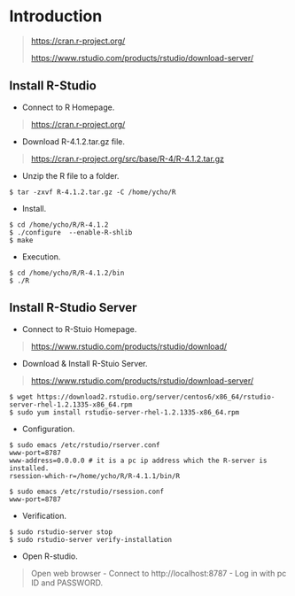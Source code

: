 # Introduction

> <https://cran.r-project.org/>
> 
> <https://www.rstudio.com/products/rstudio/download-server/>


## Install R-Studio

- Connect to R Homepage.

> <https://cran.r-project.org/>

- Download R-4.1.2.tar.gz file.

> <https://cran.r-project.org/src/base/R-4/R-4.1.2.tar.gz>

- Unzip the R file to a folder.
```
$ tar -zxvf R-4.1.2.tar.gz -C /home/ycho/R
```

- Install.
```
$ cd /home/ycho/R/R-4.1.2
$ ./configure  --enable-R-shlib
$ make
```

- Execution.
```
$ cd /home/ycho/R/R-4.1.2/bin
$ ./R
```


## Install R-Studio Server

- Connect to R-Stuio Homepage.

> <https://www.rstudio.com/products/rstudio/download/>

- Download & Install R-Stuio Server.

> <https://www.rstudio.com/products/rstudio/download-server/>
```
$ wget https://download2.rstudio.org/server/centos6/x86_64/rstudio-server-rhel-1.2.1335-x86_64.rpm
$ sudo yum install rstudio-server-rhel-1.2.1335-x86_64.rpm
```

- Configuration.
```
$ sudo emacs /etc/rstudio/rserver.conf
www-port=8787
www-address=0.0.0.0 # it is a pc ip address which the R-server is installed.
rsession-which-r=/home/ycho/R/R-4.1.1/bin/R

$ sudo emacs /etc/rstudio/rsession.conf
www-port=8787
```

- Verification.
```
$ sudo rstudio-server stop
$ sudo rstudio-server verify-installation
```

- Open R-studio.

> Open web browser - Connect to http://localhost:8787 - Log in with pc ID and PASSWORD.
